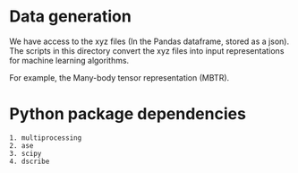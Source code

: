 # Data generation
We have access to the xyz files (In the Pandas dataframe, stored as a json). 
The scripts in this directory convert the xyz files into input representations
for machine learning algorithms.

For example, the Many-body tensor representation (MBTR).

# Python package dependencies
	1. multiprocessing
	2. ase
	3. scipy
	4. dscribe


